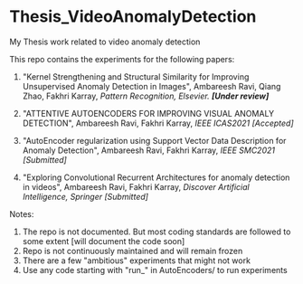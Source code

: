 # Thesis_VideoAnomalyDetection
My Thesis work related to video anomaly detection

This repo contains the experiments for the following papers:

1. "Kernel Strengthening and Structural Similarity for Improving Unsupervised Anomaly Detection in Images", Ambareesh Ravi, Qiang Zhao, Fakhri Karray, _Pattern Recognition, Elsevier. **[Under review]**_

2. "ATTENTIVE AUTOENCODERS FOR IMPROVING VISUAL ANOMALY DETECTION", Ambareesh Ravi, Fakhri Karray, _IEEE ICAS2021 [Accepted]_

3. "AutoEncoder regularization using Support Vector Data Description for Anomaly Detection", Ambareesh Ravi, Fakhri Karray, _IEEE SMC2021 [Submitted]_

4. "Exploring Convolutional Recurrent Architectures for anomaly detection in videos", Ambareesh Ravi, Fakhri Karray, _Discover Artificial Intelligence, Springer [Submitted]_


Notes:
1. The repo is not documented. But most coding standards are followed to some extent [will document the code soon]
2. Repo is not continuously maintained and will remain frozen
3. There are a few "ambitious" experiments that might not work
4. Use any code starting with "run_" in AutoEncoders/ to run experiments
